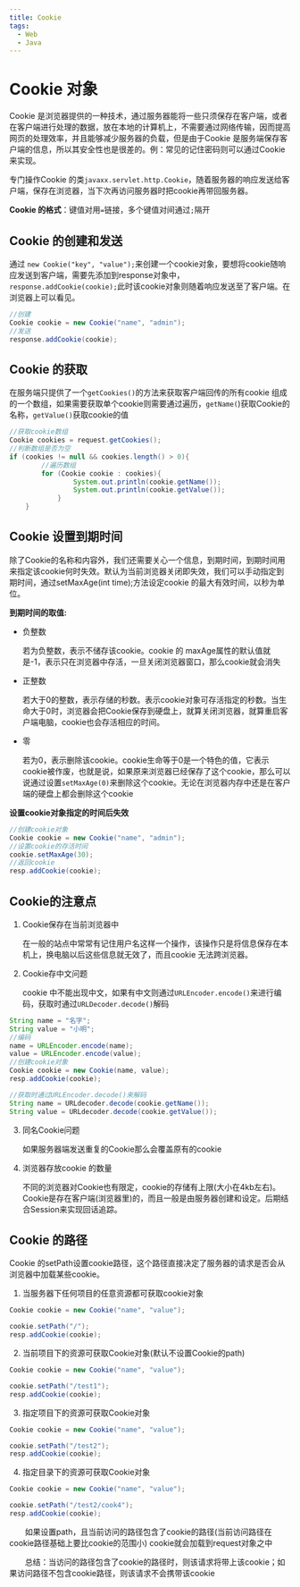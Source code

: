 ```yaml
---
title: Cookie
tags:
  - Web
  - Java
---
```

# Cookie 对象
Cookie 是浏览器提供的一种技术，通过服务器能将一些只须保存在客户端，或者在客户端进行处理的数据，放在本地的计算机上，不需要通过网络传输，因而提高网页的处理效率，并且能够减少服务器的负载，但是由于Cookie 是服务端保存客户端的信息，所以其安全性也是很差的。例：常见的记住密码则可以通过Cookie 来实现。

专门操作Cookie 的类`javaxx.servlet.http.Cookie`，随着服务器的响应发送给客户端，保存在浏览器，当下次再访问服务器时把cookie再带回服务器。

**Cookie 的格式**：键值对用`=`链接，多个键值对间通过`;`隔开


## Cookie 的创建和发送
通过 `new Cookie("key", "value");`来创建一个cookie对象，要想将cookie随响应发送到客户端，需要先添加到response对象中，`response.addCookie(cookie);`此时该cookie对象则随着响应发送至了客户端。在浏览器上可以看见。
```java
//创建
Cookie cookie = new Cookie("name", "admin");
//发送
response.addCookie(cookie);
```

## Cookie 的获取
在服务端只提供了一个`getCookies()`的方法来获取客户端回传的所有cookie 组成的一个数组，如果需要获取单个cookie则需要通过遍历，`getName(`)获取Cookie的名称，`getValue()`获取cookie的值

```java
//获取cookie数组
Cookie cookies = request.getCookies();
//判断数组是否为空
if (cookies != null && cookies.length() > 0){
        //遍历数组
        for (Cookie cookie : cookies){
                System.out.println(cookie.getName());
                System.out.println(cookie.getValue());
            }
    }
```

## Cookie 设置到期时间
除了Cookie的名称和内容外，我们还需要关心一个信息，到期时间，到期时间用来指定该cookie何时失效。默认为当前浏览器关闭即失效，我们可以手动指定到期时间，通过setMaxAge(int time);方法设定cookie 的最大有效时间，以秒为单位。

**到期时间的取值:**

- 负整数

  若为负整数，表示不储存该cookie。cookie 的 maxAge属性的默认值就是-1，表示只在浏览器中存活，一旦关闭浏览器窗口，那么cookie就会消失
- 正整数

  若大于0的整数，表示存储的秒数。表示cookie对象可存活指定的秒数。当生命大于0时，浏览器会把Cookie保存到硬盘上，就算关闭浏览器，就算重启客户端电脑，cookie也会存活相应的时间。
- 零

  若为0，表示删除该cookie。cookie生命等于0是一个特色的值，它表示cookie被作废，也就是说，如果原来浏览器已经保存了这个cookie，那么可以说通过设置`setMaxAge(0)`来删除这个cookie。无论在浏览器内存中还是在客户端的硬盘上都会删除这个cookie

**设置cookie对象指定的时间后失效**
```java
//创建cookie对象
Cookie cookie = new Cookie("name", "admin");
//设置cookie的存活时间
cookie.setMaxAge(30);
//返回cookie
resp.addCookie(cookie);
```

## Cookie的注意点
1. Cookie保存在当前浏览器中

   在一般的站点中常常有记住用户名这样一个操作，该操作只是将信息保存在本机上，换电脑以后这些信息就无效了，而且cookie 无法跨浏览器。

2. Cookie存中文问题

   cookie 中不能出现中文，如果有中文则通过`URLEncoder.encode()`来进行编码，获取时通过`URLDecoder.decode()`解码

```java
String name = "名字";
String value = "小明";
//编码
name = URLEncoder.encode(name);
value = URLEncoder.encode(value);
//创建cookie对象
Cookie cookie = new Cookie(name, value);
resp.addCookie(cookie);
```
```java
//获取时通过URLEncoder.decode()来解码
String name = URLdecoder.decode(cookie.getName());
String value = URLdecoder.decode(cookie.getValue());
```
3. 同名Cookie问题
   
   如果服务器端发送重复的Cookie那么会覆盖原有的cookie
4. 浏览器存放cookie 的数量

   不同的浏览器对Cookie也有限定，cookie的存储有上限(大小在4kb左右)。Cookie是存在客户端(浏览器里)的，而且一般是由服务器创建和设定。后期结合Session来实现回话追踪。

## Cookie 的路径
Cookie 的setPath设置cookie路径，这个路径直接决定了服务器的请求是否会从浏览器中加载某些cookie。

1. 当服务器下任何项目的任意资源都可获取cookie对象
```java
Cookie cookie = new Cookie("name", "value");

cookie.setPath("/");
resp.addCookie(cookie);
```
2. 当前项目下的资源可获取Cookie对象(默认不设置Cookie的path)
```java
Cookie cookie = new Cookie("name", "value");

cookie.setPath("/test1");
resp.addCookie(cookie);
```
3. 指定项目下的资源可获取Cookie对象
```java
Cookie cookie = new Cookie("name", "value");

cookie.setPath("/test2");
resp.addCookie(cookie);
```
4. 指定目录下的资源可获取Cookie对象
```java
Cookie cookie = new Cookie("name", "value");

cookie.setPath("/test2/cook4");
resp.addCookie(cookie);
```

&emsp;&emsp;如果设置path，且当前访问的路径包含了cookie的路径(当前访问路径在cookie路径基础上要比cookie的范围小) cookie就会加载到request对象之中

&emsp;&emsp;总结：当访问的路径包含了cookie的路径时，则该请求将带上该cookie；如果访问路径不包含cookie路径，则该请求不会携带该cookie

